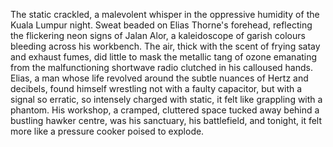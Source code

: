 The static crackled, a malevolent whisper in the oppressive humidity of the Kuala Lumpur night.  Sweat beaded on Elias Thorne's forehead, reflecting the flickering neon signs of Jalan Alor, a kaleidoscope of garish colours bleeding across his workbench.  The air, thick with the scent of frying satay and exhaust fumes, did little to mask the metallic tang of ozone emanating from the malfunctioning shortwave radio clutched in his calloused hands.  Elias, a man whose life revolved around the subtle nuances of Hertz and decibels, found himself wrestling not with a faulty capacitor, but with a signal so erratic, so intensely charged with static, it felt like grappling with a phantom.  His workshop, a cramped, cluttered space tucked away behind a bustling hawker centre, was his sanctuary, his battlefield, and tonight, it felt more like a pressure cooker poised to explode.
